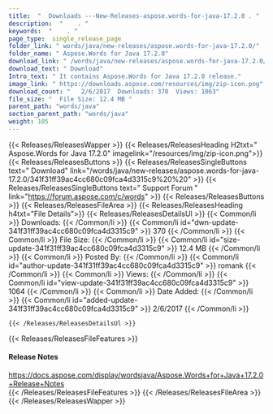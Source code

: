 ```yaml
---
title:  "  Downloads ---New-Releases-aspose.words-for-java-17.2.0 . " 
description:  "    . " 
keywords:  "    . " 
page_type:  single_release_page
folder_link: " words/java/new-releases/aspose.words-for-java-17.2.0/"
folder_name: " Aspose.Words for Java 17.2.0"
download_link: " /words/java/new-releases/aspose.words-for-java-17.2.0/341f31ff39ac4cc680c09fca4d3315c9"
download_text: " Download"
Intro_text: " It contains Aspose.Words for Java 17.2.0 release."
image_link: " https://downloads.aspose.com/resources/img/zip-icon.png"
download_count: "   2/6/2017  Downloads: 370  Views: 1063"
file_size: "  File Size: 12.4 MB "
parent_path: "words/java"
section_parent_path: "words/java"
weight: 105 
---
```


{{< Releases/ReleasesWapper >}}
  {{< Releases/ReleasesHeading H2txt=" Aspose.Words for Java 17.2.0" imagelink="/resources/img/zip-icon.png">}}
  {{< Releases/ReleasesButtons >}}
    {{< Releases/ReleasesSingleButtons text=" Download" link="/words/java/new-releases/aspose.words-for-java-17.2.0/341f31ff39ac4cc680c09fca4d3315c9%20%20" >}}
    {{< Releases/ReleasesSingleButtons text=" Support Forum " link="https://forum.aspose.com/c/words" >}}
  {{< Releases/ReleasesButtons >}}
  {{< Releases/ReleasesFileArea >}}
    {{< Releases/ReleasesHeading h4txt="File Details">}}
    {{< Releases/ReleasesDetailsUl >}}
            {{< Common/li  >}} Downloads: {{< /Common/li >}} 
      {{< Common/li id="dwn-update-341f31ff39ac4cc680c09fca4d3315c9" >}} 370 {{< /Common/li >}} 
      {{< Common/li  >}} File Size: {{< /Common/li >}} 
      {{< Common/li id="size-update-341f31ff39ac4cc680c09fca4d3315c9" >}} 12.4 MB {{< /Common/li >}} 
      {{< Common/li  >}} Posted By: {{< /Common/li >}} 
      {{< Common/li id="author-update-341f31ff39ac4cc680c09fca4d3315c9" >}} romank {{< /Common/li >}} 
      {{< Common/li  >}} Views: {{< /Common/li >}} 
      {{< Common/li id="view-update-341f31ff39ac4cc680c09fca4d3315c9" >}} 1064 {{< /Common/li >}} 
      {{< Common/li  >}} Date Added: {{< /Common/li >}} 
      {{< Common/li id="added-update-341f31ff39ac4cc680c09fca4d3315c9" >}} 2/6/2017 {{< /Common/li >}} 

    {{< /Releases/ReleasesDetailsUl >}}

  {{< Releases/ReleasesFileFeatures >}}
      <h4>Release Notes</h4><div><a href="https://docs.aspose.com/display/wordsjava/Aspose.Words+for+Java+17.2.0+Release+Notes">https://docs.aspose.com/display/wordsjava/Aspose.Words+for+Java+17.2.0+Release+Notes</a></div>
  {{< /Releases/ReleasesFileFeatures >}}
 {{< /Releases/ReleasesFileArea >}}
{{< /Releases/ReleasesWapper >}}


